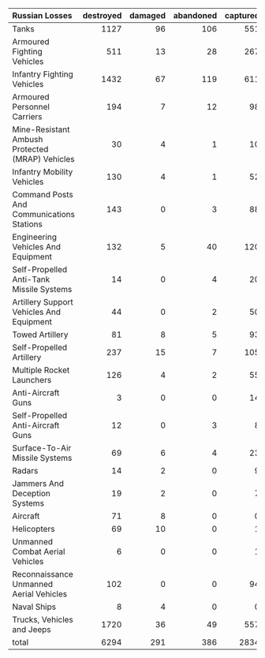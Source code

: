 | Russian Losses                                   |   destroyed |   damaged |   abandoned |   captured |   total |
|:-------------------------------------------------|------------:|----------:|------------:|-----------:|--------:|
| Tanks                                            |        1127 |        96 |         106 |        551 |    1880 |
| Armoured Fighting Vehicles                       |         511 |        13 |          28 |        267 |     819 |
| Infantry Fighting Vehicles                       |        1432 |        67 |         119 |        611 |    2229 |
| Armoured Personnel Carriers                      |         194 |         7 |          12 |         98 |     311 |
| Mine-Resistant Ambush Protected  (MRAP) Vehicles |          30 |         4 |           1 |         10 |      45 |
| Infantry Mobility Vehicles                       |         130 |         4 |           1 |         52 |     187 |
| Command Posts And Communications Stations        |         143 |         0 |           3 |         88 |     234 |
| Engineering Vehicles And Equipment               |         132 |         5 |          40 |        120 |     297 |
| Self-Propelled Anti-Tank Missile Systems         |          14 |         0 |           4 |         20 |      38 |
| Artillery Support Vehicles And Equipment         |          44 |         0 |           2 |         50 |      96 |
| Towed Artillery                                  |          81 |         8 |           5 |         93 |     187 |
| Self-Propelled Artillery                         |         237 |        15 |           7 |        105 |     364 |
| Multiple Rocket Launchers                        |         126 |         4 |           2 |         55 |     187 |
| Anti-Aircraft Guns                               |           3 |         0 |           0 |         14 |      17 |
| Self-Propelled Anti-Aircraft Guns                |          12 |         0 |           3 |          8 |      23 |
| Surface-To-Air Missile Systems                   |          69 |         6 |           4 |         23 |     102 |
| Radars                                           |          14 |         2 |           0 |          9 |      25 |
| Jammers And Deception Systems                    |          19 |         2 |           0 |          7 |      28 |
| Aircraft                                         |          71 |         8 |           0 |          0 |      79 |
| Helicopters                                      |          69 |        10 |           0 |          1 |      80 |
| Unmanned Combat Aerial Vehicles                  |           6 |         0 |           0 |          1 |       7 |
| Reconnaissance Unmanned Aerial Vehicles          |         102 |         0 |           0 |         94 |     196 |
| Naval Ships                                      |           8 |         4 |           0 |          0 |      12 |
| Trucks, Vehicles and Jeeps                       |        1720 |        36 |          49 |        557 |    2362 |
| total                                            |        6294 |       291 |         386 |       2834 |    9805 |